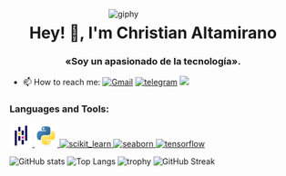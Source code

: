 <!--suppress HtmlDeprecatedAttribute -->
[<img align='right' src="https://cdn.dribbble.com/users/1292677/screenshots/6139167/media/5387dc7e035b3efe9d94516044de66a4.gif" width="330" alt="giphy">](https://t.me/crisdavid3335)
<h1 align="center">Hey! 👋, I'm Christian Altamirano</h1>
<h3 align="center">«Soy un apasionado de la tecnología».</h3>


- 📫 How to reach me:
[<img src="https://seeklogo.com/images/G/gmail-new-2020-logo-32DBE11BB4-seeklogo.com.png" alt="Gmail" width="40">](mailto:crisdavid3335@gmail.com)
[<img src="https://cdn.iconscout.com/icon/free/png-256/telegram-3-226554.png" alt="telegram" width="35">](https://t.me/crisdavid3335)
<a href="https://www.linkedin.com/in/crisdavid3335/"><img src="https://cdn2.iconfinder.com/data/icons/social-media-2285/512/1_Linkedin_unofficial_colored_svg-128.png" width="35"></a>

<h3 align="left">Languages and Tools:</h3>
<p align="left"> <a href="https://pandas.pydata.org/" target="_blank" rel="noreferrer"> <img src="https://raw.githubusercontent.com/devicons/devicon/2ae2a900d2f041da66e950e4d48052658d850630/icons/pandas/pandas-original.svg" alt="pandas" width="40" height="40"/> </a> <a href="https://www.python.org" target="_blank" rel="noreferrer"> <img src="https://raw.githubusercontent.com/devicons/devicon/master/icons/python/python-original.svg" alt="python" width="40" height="40"/> </a> <a href="https://scikit-learn.org/" target="_blank" rel="noreferrer"> <img src="https://upload.wikimedia.org/wikipedia/commons/0/05/Scikit_learn_logo_small.svg" alt="scikit_learn" width="40" height="40"/> </a> <a href="https://seaborn.pydata.org/" target="_blank" rel="noreferrer"> <img src="https://seaborn.pydata.org/_images/logo-mark-lightbg.svg" alt="seaborn" width="40" height="40"/> </a> <a href="https://www.tensorflow.org" target="_blank" rel="noreferrer"> <img src="https://www.vectorlogo.zone/logos/tensorflow/tensorflow-icon.svg" alt="tensorflow" width="40" height="40"/> </a> </p>






![GitHub stats](https://github-readme-stats.vercel.app/api?username=crisdavid3335&theme=gotham&show_icons=true&count_private=true&hide_title=true&hide_border=true)
![Top Langs](https://github-readme-stats.vercel.app/api/top-langs/?username=crisdavid3335&layout=default&theme=gotham&hide=html&hide_border=true&card_width=330)
![trophy](https://github-profile-trophy.vercel.app/?username=crisdavid3335&theme=onestar&no-frame=true&column=3&row=2)
![GitHub Streak](https://github-readme-streak-stats.herokuapp.com/?user=crisdavid3335&theme=gotham&hide_border=true&date_format=M%20j%5B%2C%20Y%5D)             
